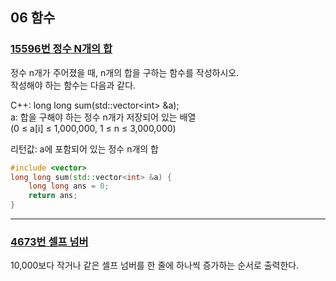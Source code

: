 ## 06 함수

### [15596번 정수 N개의 합](https://www.acmicpc.net/problem/15596)

정수 n개가 주어졌을 때, n개의 합을 구하는 함수를 작성하시오.  
작성해야 하는 함수는 다음과 같다.

C++: long long sum(std::vector\<int\> &a);  
a: 합을 구해야 하는 정수 n개가 저장되어 있는 배열  
(0 ≤ a[i] ≤ 1,000,000, 1 ≤ n ≤ 3,000,000)

리턴값: a에 포함되어 있는 정수 n개의 합

```cpp
#include <vector>
long long sum(std::vector<int> &a) {
	long long ans = 0;
	return ans;
}
```

---

### [4673번 셀프 넘버](https://www.acmicpc.net/problem/4673)

10,000보다 작거나 같은 셀프 넘버를 한 줄에 하나씩 증가하는 순서로 출력한다.

```cpp

```
